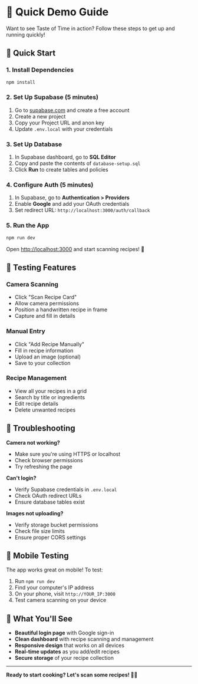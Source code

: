 # 🎯 Quick Demo Guide

Want to see Taste of Time in action? Follow these steps to get up and running quickly!

## 🚀 Quick Start

### 1. Install Dependencies

```bash
npm install
```

### 2. Set Up Supabase (5 minutes)

1. Go to [supabase.com](https://supabase.com) and create a free account
2. Create a new project
3. Copy your Project URL and anon key
4. Update `.env.local` with your credentials

### 3. Set Up Database

1. In Supabase dashboard, go to **SQL Editor**
2. Copy and paste the contents of `database-setup.sql`
3. Click **Run** to create tables and policies

### 4. Configure Auth (5 minutes)

1. In Supabase, go to **Authentication > Providers**
2. Enable **Google** and add your OAuth credentials
3. Set redirect URL: `http://localhost:3000/auth/callback`

### 5. Run the App

```bash
npm run dev
```

Open [http://localhost:3000](http://localhost:3000) and start scanning recipes! 📱

## 🧪 Testing Features

### Camera Scanning

- Click "Scan Recipe Card"
- Allow camera permissions
- Position a handwritten recipe in frame
- Capture and fill in details

### Manual Entry

- Click "Add Recipe Manually"
- Fill in recipe information
- Upload an image (optional)
- Save to your collection

### Recipe Management

- View all your recipes in a grid
- Search by title or ingredients
- Edit recipe details
- Delete unwanted recipes

## 🔧 Troubleshooting

**Camera not working?**

- Make sure you're using HTTPS or localhost
- Check browser permissions
- Try refreshing the page

**Can't login?**

- Verify Supabase credentials in `.env.local`
- Check OAuth redirect URLs
- Ensure database tables exist

**Images not uploading?**

- Verify storage bucket permissions
- Check file size limits
- Ensure proper CORS settings

## 📱 Mobile Testing

The app works great on mobile! To test:

1. Run `npm run dev`
2. Find your computer's IP address
3. On your phone, visit `http://YOUR_IP:3000`
4. Test camera scanning on your device

## 🎉 What You'll See

- **Beautiful login page** with Google sign-in
- **Clean dashboard** with recipe scanning and management
- **Responsive design** that works on all devices
- **Real-time updates** as you add/edit recipes
- **Secure storage** of your recipe collection

---

**Ready to start cooking? Let's scan some recipes! 🍳✨**
